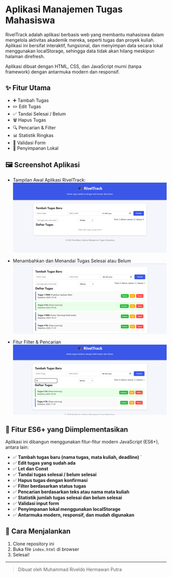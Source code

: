 # Aplikasi Manajemen Tugas Mahasiswa

RivelTrack adalah aplikasi berbasis web yang membantu mahasiswa dalam mengelola aktivitas akademik mereka, seperti tugas dan proyek kuliah.
Aplikasi ini bersifat interaktif, fungsional, dan menyimpan data secara lokal menggunakan localStorage, sehingga data tidak akan hilang meskipun halaman direfresh.

Aplikasi dibuat dengan HTML, CSS, dan JavaScript murni (tanpa framework) dengan antarmuka modern dan responsif.

## ✨ Fitur Utama
- ➕ Tambah Tugas
- ✏️ Edit Tugas
- ✅ Tandai Selesai / Belum
- 🗑️ Hapus Tugas
- 🔍 Pencarian & Filter
- 📊 Statistik Ringkas
- 🧠 Validasi Form
- 💾 Penyimpanan Lokal

## 🖼️ Screenshot Aplikasi

- Tampilan Awal Aplikasi RivelTrack:
![Screenshot Aplikasi](./images/Dashboard.png)

- Menambahkan dan Menandai Tugas Selesai atau Belum
![Screenshot Aplikasi](./images/ListTugas.png)

- Fitur Filter & Pencarian
![Screenshot Aplikasi](./images/Searching.png)

## 🧠 Fitur ES6+ yang Diimplementasikan

Aplikasi ini dibangun menggunakan fitur-fitur modern JavaScript (ES6+), antara lain:

- ✅ **Tambah tugas baru (nama tugas, mata kuliah, deadline)**  `
- ✅ **Edit tugas yang sudah ada**  
- ✅ **Let dan Const** 
- ✅ **Tandai tugas selesai / belum selesai**
- ✅ **Hapus tugas dengan konfirmasi**
- ✅ **Filter berdasarkan status tugas**
- ✅ **Pencarian berdasarkan teks atau nama mata kuliah**
- ✅ **Statistik jumlah tugas selesai dan belum selesai**
- ✅ **Validasi input form**
- ✅ **Penyimpanan lokal menggunakan localStorage**
- ✅ **Antarmuka modern, responsif, dan mudah digunakan**

## 🏁 Cara Menjalankan

1. Clone repository ini
2. Buka file `index.html` di browser
3. Selesai!

---

> Dibuat oleh Muhammad Riveldo Hermawan Putra